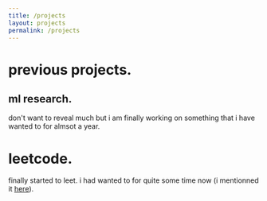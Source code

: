 ```yaml
---
title: /projects
layout: projects
permalink: /projects
---
```


# previous projects.

## ml research.

don't want to reveal much but i am finally working on something that i have wanted to for almsot a year.

# leetcode.

finally started to leet. i had wanted to for quite some time now (i mentionned it <a href="https://atharvakokane.github.io/2024/09/01/life-gone-by.html">here</a>).
